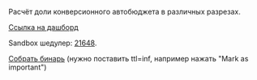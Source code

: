 Расчёт доли конверсионного автобюджета в различных разрезах.

[Ссылка на дашборд](https://dash.yandex-team.ru/jhvq8gfyhvd2f)

Sandbox шедулер: [21648](https://sandbox.yandex-team.ru/scheduler/21648/view).

[Собрать бинарь](https://sandbox.yandex-team.ru/task/663483959/view) (нужно поставить ttl=inf, например нажать "Mark as important")

